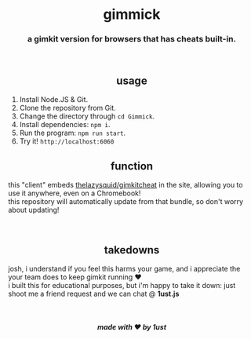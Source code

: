 <div align="center">
    <h1>gimmick</h1>
    <h3>a gimkit version for browsers that has cheats built-in.</h3>
    <br>
    <h2>usage</h2>
</div>

1. Install Node.JS & Git.
2. Clone the repository from Git.
3. Change the directory through `cd Gimmick`.
4. Install dependencies: `npm i`.
5. Run the program: `npm run start`.
6. Try it! `http://localhost:6060`

<h2 align="center">function</h2>

this "client" embeds [thelazysquid/gimkitcheat](https://github.com/TheLazySquid/GimkitCheat) in the site, allowing you to use it anywhere, even on a Chromebook!<br>
this repository will automatically update from that bundle, so don't worry about updating!

<br>
<h2 align="center">takedowns</h2>

josh, i understand if you feel this harms your game, and i appreciate the your team does to keep gimkit running :heart:<br>
i built this for educational purposes, but i'm happy to take it down: just shoot me a friend request and we can chat @ **1ust.js**

<br>
<h5 align="center">made with ❤️ by <b>1ust</b></h5>
